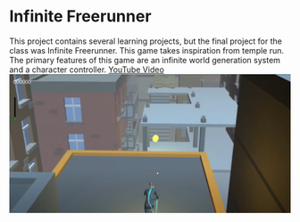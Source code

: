 # Infinite Freerunner
This project contains several learning projects, but the final project for the class was Infinite Freerunner. This game takes inspiration from temple run. The primary features of this game are an infinite world generation system and a character controller.
[YouTube Video](https://youtu.be/WMQbOF3VzS0)
![Screenshot](./Screenshots/screenshot_1.png)
